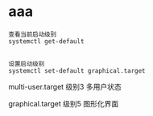 # aaa

```
查看当前启动级别
systemctl get-default


设置启动级别
systemctl set-default graphical.target
```



multi-user.target  级别3 多用户状态

graphical.target  级别5 图形化界面